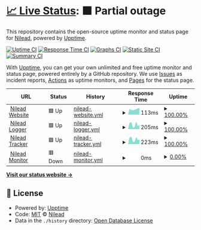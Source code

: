 # [📈 Live Status](https://status.nilead.com): <!--live status--> **🟧 Partial outage**

This repository contains the open-source uptime monitor and status page for [Nilead](https://status.nilead.com), powered by [Upptime](https://github.com/upptime/upptime).

[![Uptime CI](https://github.com/Nilead/uptime/workflows/Uptime%20CI/badge.svg)](https://github.com/Nilead/uptime/actions?query=workflow%3A%22Uptime+CI%22)
[![Response Time CI](https://github.com/Nilead/uptime/workflows/Response%20Time%20CI/badge.svg)](https://github.com/Nilead/uptime/actions?query=workflow%3A%22Response+Time+CI%22)
[![Graphs CI](https://github.com/Nilead/uptime/workflows/Graphs%20CI/badge.svg)](https://github.com/Nilead/uptime/actions?query=workflow%3A%22Graphs+CI%22)
[![Static Site CI](https://github.com/Nilead/uptime/workflows/Static%20Site%20CI/badge.svg)](https://github.com/Nilead/uptime/actions?query=workflow%3A%22Static+Site+CI%22)
[![Summary CI](https://github.com/Nilead/uptime/workflows/Summary%20CI/badge.svg)](https://github.com/Nilead/uptime/actions?query=workflow%3A%22Summary+CI%22)

With [Upptime](https://upptime.js.org), you can get your own unlimited and free uptime monitor and status page, powered entirely by a GitHub repository. We use [Issues](https://github.com/Nilead/uptime/issues) as incident reports, [Actions](https://github.com/Nilead/uptime/actions) as uptime monitors, and [Pages](https://status.nilead.com) for the status page.

<!--start: status pages-->
<!-- This summary is generated by Upptime (https://github.com/upptime/upptime) -->
<!-- Do not edit this manually, your changes will be overwritten -->
<!-- prettier-ignore -->
| URL | Status | History | Response Time | Uptime |
| --- | ------ | ------- | ------------- | ------ |
| <img alt="" src="https://icons.duckduckgo.com/ip3/nilead.com.ico" height="13"> [Nilead Website](https://nilead.com) | 🟩 Up | [nilead-website.yml](https://github.com/Nilead/uptime/commits/HEAD/history/nilead-website.yml) | <details><summary><img alt="Response time graph" src="./graphs/nilead-website/response-time-week.png" height="20"> 113ms</summary><br><a href="https://status.nilead.com/history/nilead-website"><img alt="Response time 136" src="https://img.shields.io/endpoint?url=https%3A%2F%2Fraw.githubusercontent.com%2FNilead%2Fuptime%2FHEAD%2Fapi%2Fnilead-website%2Fresponse-time.json"></a><br><a href="https://status.nilead.com/history/nilead-website"><img alt="24-hour response time 141" src="https://img.shields.io/endpoint?url=https%3A%2F%2Fraw.githubusercontent.com%2FNilead%2Fuptime%2FHEAD%2Fapi%2Fnilead-website%2Fresponse-time-day.json"></a><br><a href="https://status.nilead.com/history/nilead-website"><img alt="7-day response time 113" src="https://img.shields.io/endpoint?url=https%3A%2F%2Fraw.githubusercontent.com%2FNilead%2Fuptime%2FHEAD%2Fapi%2Fnilead-website%2Fresponse-time-week.json"></a><br><a href="https://status.nilead.com/history/nilead-website"><img alt="30-day response time 113" src="https://img.shields.io/endpoint?url=https%3A%2F%2Fraw.githubusercontent.com%2FNilead%2Fuptime%2FHEAD%2Fapi%2Fnilead-website%2Fresponse-time-month.json"></a><br><a href="https://status.nilead.com/history/nilead-website"><img alt="1-year response time 131" src="https://img.shields.io/endpoint?url=https%3A%2F%2Fraw.githubusercontent.com%2FNilead%2Fuptime%2FHEAD%2Fapi%2Fnilead-website%2Fresponse-time-year.json"></a></details> | <details><summary><a href="https://status.nilead.com/history/nilead-website">100.00%</a></summary><a href="https://status.nilead.com/history/nilead-website"><img alt="All-time uptime 99.94%" src="https://img.shields.io/endpoint?url=https%3A%2F%2Fraw.githubusercontent.com%2FNilead%2Fuptime%2FHEAD%2Fapi%2Fnilead-website%2Fuptime.json"></a><br><a href="https://status.nilead.com/history/nilead-website"><img alt="24-hour uptime 100.00%" src="https://img.shields.io/endpoint?url=https%3A%2F%2Fraw.githubusercontent.com%2FNilead%2Fuptime%2FHEAD%2Fapi%2Fnilead-website%2Fuptime-day.json"></a><br><a href="https://status.nilead.com/history/nilead-website"><img alt="7-day uptime 100.00%" src="https://img.shields.io/endpoint?url=https%3A%2F%2Fraw.githubusercontent.com%2FNilead%2Fuptime%2FHEAD%2Fapi%2Fnilead-website%2Fuptime-week.json"></a><br><a href="https://status.nilead.com/history/nilead-website"><img alt="30-day uptime 100.00%" src="https://img.shields.io/endpoint?url=https%3A%2F%2Fraw.githubusercontent.com%2FNilead%2Fuptime%2FHEAD%2Fapi%2Fnilead-website%2Fuptime-month.json"></a><br><a href="https://status.nilead.com/history/nilead-website"><img alt="1-year uptime 99.97%" src="https://img.shields.io/endpoint?url=https%3A%2F%2Fraw.githubusercontent.com%2FNilead%2Fuptime%2FHEAD%2Fapi%2Fnilead-website%2Fuptime-year.json"></a></details>
| <img alt="" src="https://icons.duckduckgo.com/ip3/logger.mynilead.com.ico" height="13"> [Nilead Logger](https://logger.mynilead.com:9502/status) | 🟩 Up | [nilead-logger.yml](https://github.com/Nilead/uptime/commits/HEAD/history/nilead-logger.yml) | <details><summary><img alt="Response time graph" src="./graphs/nilead-logger/response-time-week.png" height="20"> 205ms</summary><br><a href="https://status.nilead.com/history/nilead-logger"><img alt="Response time 183" src="https://img.shields.io/endpoint?url=https%3A%2F%2Fraw.githubusercontent.com%2FNilead%2Fuptime%2FHEAD%2Fapi%2Fnilead-logger%2Fresponse-time.json"></a><br><a href="https://status.nilead.com/history/nilead-logger"><img alt="24-hour response time 173" src="https://img.shields.io/endpoint?url=https%3A%2F%2Fraw.githubusercontent.com%2FNilead%2Fuptime%2FHEAD%2Fapi%2Fnilead-logger%2Fresponse-time-day.json"></a><br><a href="https://status.nilead.com/history/nilead-logger"><img alt="7-day response time 205" src="https://img.shields.io/endpoint?url=https%3A%2F%2Fraw.githubusercontent.com%2FNilead%2Fuptime%2FHEAD%2Fapi%2Fnilead-logger%2Fresponse-time-week.json"></a><br><a href="https://status.nilead.com/history/nilead-logger"><img alt="30-day response time 220" src="https://img.shields.io/endpoint?url=https%3A%2F%2Fraw.githubusercontent.com%2FNilead%2Fuptime%2FHEAD%2Fapi%2Fnilead-logger%2Fresponse-time-month.json"></a><br><a href="https://status.nilead.com/history/nilead-logger"><img alt="1-year response time 173" src="https://img.shields.io/endpoint?url=https%3A%2F%2Fraw.githubusercontent.com%2FNilead%2Fuptime%2FHEAD%2Fapi%2Fnilead-logger%2Fresponse-time-year.json"></a></details> | <details><summary><a href="https://status.nilead.com/history/nilead-logger">100.00%</a></summary><a href="https://status.nilead.com/history/nilead-logger"><img alt="All-time uptime 77.34%" src="https://img.shields.io/endpoint?url=https%3A%2F%2Fraw.githubusercontent.com%2FNilead%2Fuptime%2FHEAD%2Fapi%2Fnilead-logger%2Fuptime.json"></a><br><a href="https://status.nilead.com/history/nilead-logger"><img alt="24-hour uptime 100.00%" src="https://img.shields.io/endpoint?url=https%3A%2F%2Fraw.githubusercontent.com%2FNilead%2Fuptime%2FHEAD%2Fapi%2Fnilead-logger%2Fuptime-day.json"></a><br><a href="https://status.nilead.com/history/nilead-logger"><img alt="7-day uptime 100.00%" src="https://img.shields.io/endpoint?url=https%3A%2F%2Fraw.githubusercontent.com%2FNilead%2Fuptime%2FHEAD%2Fapi%2Fnilead-logger%2Fuptime-week.json"></a><br><a href="https://status.nilead.com/history/nilead-logger"><img alt="30-day uptime 92.25%" src="https://img.shields.io/endpoint?url=https%3A%2F%2Fraw.githubusercontent.com%2FNilead%2Fuptime%2FHEAD%2Fapi%2Fnilead-logger%2Fuptime-month.json"></a><br><a href="https://status.nilead.com/history/nilead-logger"><img alt="1-year uptime 67.85%" src="https://img.shields.io/endpoint?url=https%3A%2F%2Fraw.githubusercontent.com%2FNilead%2Fuptime%2FHEAD%2Fapi%2Fnilead-logger%2Fuptime-year.json"></a></details>
| <img alt="" src="https://icons.duckduckgo.com/ip3/tracker.mynilead.com.ico" height="13"> [Nilead Tracker](https://tracker.mynilead.com:9501/status) | 🟩 Up | [nilead-tracker.yml](https://github.com/Nilead/uptime/commits/HEAD/history/nilead-tracker.yml) | <details><summary><img alt="Response time graph" src="./graphs/nilead-tracker/response-time-week.png" height="20"> 223ms</summary><br><a href="https://status.nilead.com/history/nilead-tracker"><img alt="Response time 173" src="https://img.shields.io/endpoint?url=https%3A%2F%2Fraw.githubusercontent.com%2FNilead%2Fuptime%2FHEAD%2Fapi%2Fnilead-tracker%2Fresponse-time.json"></a><br><a href="https://status.nilead.com/history/nilead-tracker"><img alt="24-hour response time 203" src="https://img.shields.io/endpoint?url=https%3A%2F%2Fraw.githubusercontent.com%2FNilead%2Fuptime%2FHEAD%2Fapi%2Fnilead-tracker%2Fresponse-time-day.json"></a><br><a href="https://status.nilead.com/history/nilead-tracker"><img alt="7-day response time 223" src="https://img.shields.io/endpoint?url=https%3A%2F%2Fraw.githubusercontent.com%2FNilead%2Fuptime%2FHEAD%2Fapi%2Fnilead-tracker%2Fresponse-time-week.json"></a><br><a href="https://status.nilead.com/history/nilead-tracker"><img alt="30-day response time 222" src="https://img.shields.io/endpoint?url=https%3A%2F%2Fraw.githubusercontent.com%2FNilead%2Fuptime%2FHEAD%2Fapi%2Fnilead-tracker%2Fresponse-time-month.json"></a><br><a href="https://status.nilead.com/history/nilead-tracker"><img alt="1-year response time 168" src="https://img.shields.io/endpoint?url=https%3A%2F%2Fraw.githubusercontent.com%2FNilead%2Fuptime%2FHEAD%2Fapi%2Fnilead-tracker%2Fresponse-time-year.json"></a></details> | <details><summary><a href="https://status.nilead.com/history/nilead-tracker">100.00%</a></summary><a href="https://status.nilead.com/history/nilead-tracker"><img alt="All-time uptime 93.33%" src="https://img.shields.io/endpoint?url=https%3A%2F%2Fraw.githubusercontent.com%2FNilead%2Fuptime%2FHEAD%2Fapi%2Fnilead-tracker%2Fuptime.json"></a><br><a href="https://status.nilead.com/history/nilead-tracker"><img alt="24-hour uptime 100.00%" src="https://img.shields.io/endpoint?url=https%3A%2F%2Fraw.githubusercontent.com%2FNilead%2Fuptime%2FHEAD%2Fapi%2Fnilead-tracker%2Fuptime-day.json"></a><br><a href="https://status.nilead.com/history/nilead-tracker"><img alt="7-day uptime 100.00%" src="https://img.shields.io/endpoint?url=https%3A%2F%2Fraw.githubusercontent.com%2FNilead%2Fuptime%2FHEAD%2Fapi%2Fnilead-tracker%2Fuptime-week.json"></a><br><a href="https://status.nilead.com/history/nilead-tracker"><img alt="30-day uptime 92.25%" src="https://img.shields.io/endpoint?url=https%3A%2F%2Fraw.githubusercontent.com%2FNilead%2Fuptime%2FHEAD%2Fapi%2Fnilead-tracker%2Fuptime-month.json"></a><br><a href="https://status.nilead.com/history/nilead-tracker"><img alt="1-year uptime 97.70%" src="https://img.shields.io/endpoint?url=https%3A%2F%2Fraw.githubusercontent.com%2FNilead%2Fuptime%2FHEAD%2Fapi%2Fnilead-tracker%2Fuptime-year.json"></a></details>
| <img alt="" src="https://icons.duckduckgo.com/ip3/monitor.mynilead.com.ico" height="13"> [Nilead Monitor](https://monitor.mynilead.com:9503/status) | 🟥 Down | [nilead-monitor.yml](https://github.com/Nilead/uptime/commits/HEAD/history/nilead-monitor.yml) | <details><summary><img alt="Response time graph" src="./graphs/nilead-monitor/response-time-week.png" height="20"> 0ms</summary><br><a href="https://status.nilead.com/history/nilead-monitor"><img alt="Response time 170" src="https://img.shields.io/endpoint?url=https%3A%2F%2Fraw.githubusercontent.com%2FNilead%2Fuptime%2FHEAD%2Fapi%2Fnilead-monitor%2Fresponse-time.json"></a><br><a href="https://status.nilead.com/history/nilead-monitor"><img alt="24-hour response time 0" src="https://img.shields.io/endpoint?url=https%3A%2F%2Fraw.githubusercontent.com%2FNilead%2Fuptime%2FHEAD%2Fapi%2Fnilead-monitor%2Fresponse-time-day.json"></a><br><a href="https://status.nilead.com/history/nilead-monitor"><img alt="7-day response time 0" src="https://img.shields.io/endpoint?url=https%3A%2F%2Fraw.githubusercontent.com%2FNilead%2Fuptime%2FHEAD%2Fapi%2Fnilead-monitor%2Fresponse-time-week.json"></a><br><a href="https://status.nilead.com/history/nilead-monitor"><img alt="30-day response time 0" src="https://img.shields.io/endpoint?url=https%3A%2F%2Fraw.githubusercontent.com%2FNilead%2Fuptime%2FHEAD%2Fapi%2Fnilead-monitor%2Fresponse-time-month.json"></a><br><a href="https://status.nilead.com/history/nilead-monitor"><img alt="1-year response time 157" src="https://img.shields.io/endpoint?url=https%3A%2F%2Fraw.githubusercontent.com%2FNilead%2Fuptime%2FHEAD%2Fapi%2Fnilead-monitor%2Fresponse-time-year.json"></a></details> | <details><summary><a href="https://status.nilead.com/history/nilead-monitor">0.00%</a></summary><a href="https://status.nilead.com/history/nilead-monitor"><img alt="All-time uptime 58.07%" src="https://img.shields.io/endpoint?url=https%3A%2F%2Fraw.githubusercontent.com%2FNilead%2Fuptime%2FHEAD%2Fapi%2Fnilead-monitor%2Fuptime.json"></a><br><a href="https://status.nilead.com/history/nilead-monitor"><img alt="24-hour uptime 0.00%" src="https://img.shields.io/endpoint?url=https%3A%2F%2Fraw.githubusercontent.com%2FNilead%2Fuptime%2FHEAD%2Fapi%2Fnilead-monitor%2Fuptime-day.json"></a><br><a href="https://status.nilead.com/history/nilead-monitor"><img alt="7-day uptime 0.00%" src="https://img.shields.io/endpoint?url=https%3A%2F%2Fraw.githubusercontent.com%2FNilead%2Fuptime%2FHEAD%2Fapi%2Fnilead-monitor%2Fuptime-week.json"></a><br><a href="https://status.nilead.com/history/nilead-monitor"><img alt="30-day uptime 0.00%" src="https://img.shields.io/endpoint?url=https%3A%2F%2Fraw.githubusercontent.com%2FNilead%2Fuptime%2FHEAD%2Fapi%2Fnilead-monitor%2Fuptime-month.json"></a><br><a href="https://status.nilead.com/history/nilead-monitor"><img alt="1-year uptime 42.56%" src="https://img.shields.io/endpoint?url=https%3A%2F%2Fraw.githubusercontent.com%2FNilead%2Fuptime%2FHEAD%2Fapi%2Fnilead-monitor%2Fuptime-year.json"></a></details>

<!--end: status pages-->

[**Visit our status website →**](https://status.nilead.com)

## 📄 License

- Powered by: [Upptime](https://github.com/upptime/upptime)
- Code: [MIT](./LICENSE) © [Nilead](https://status.nilead.com)
- Data in the `./history` directory: [Open Database License](https://opendatacommons.org/licenses/odbl/1-0/)
